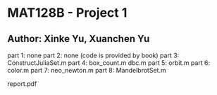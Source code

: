 # MAT128B - Project 1
## Author: Xinke Yu, Xuanchen Yu

part 1: none
part 2: none (code is provided by book)
part 3: ConstructJuliaSet.m
part 4: box_count.m dbc.m
part 5: orbit.m
part 6: color.m
part 7: neo_newton.m
part 8: MandelbrotSet.m

report.pdf
